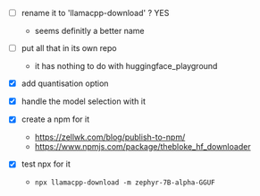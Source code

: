 - [ ] rename it to 'llamacpp-download' ? YES
  - seems definitly a better name
- [ ] put all that in its own repo
  - it has nothing to do with huggingface_playground

- [x] add quantisation option
- [x] handle the model selection with it
- [x] create a npm for it
  - https://zellwk.com/blog/publish-to-npm/
  - https://www.npmjs.com/package/thebloke_hf_downloader
- [x] test npx for it
  - ```npx llamacpp-download -m zephyr-7B-alpha-GGUF```
